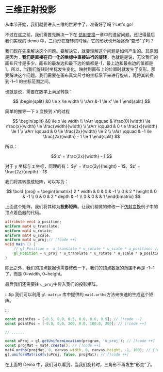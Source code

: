 # 三维正射投影

从本节开始，我们就要进入三维的世界中了，准备好了吗？Let's go!

不过在这之前，我们需要先解决一下在 [仿射变换](./3-affine-transform/)一章中的遗留问题。还记得最后我们实现的 demo 中，三角形在旋转的时候，它的形状也开始逐渐“变形”了吗？

我们现在先来解决这个问题。要解决它，就要理解这个问题是如何产生的。其原因是因为：**我们是直接在归一化的坐标中直接进行的旋转**，也就是是说，无论我们的画布尺寸是多少，画布的最左边和最下边的值都是-1，最上边和最右边的值都是 1。所以，当我们旋转时坐标发生变化，映射到画布上的位置时就发生了变形。那要解决这个问题，我们需要在画布真实尺寸的坐标系下来进行旋转，再将其转换到-1~1 的坐标范围之间。

<ImgContainer :srcs="['/img/7-orthoProjection/coord-remap.png']"/>

也就是说，需要在数学上满足转换：

$$
\begin{split}
&0 \le x \le width \\
\rArr &-1 \le x' \le 1
\end{split}
$$

简单的推导一下 x 变换到 x'的过程

$$
\begin{split}
&0 \le x \le width \\
\rArr \qquad & \frac{0}{width} \le \frac{x}{width} \le \frac{width}{width} \\
\rArr \qquad & 0 \le \frac{x}{width} \le 1 \\
\rArr \qquad & 0 \le \frac{2x}{width} \le 2 \\
\rArr \qquad & -1 \le \frac{2x}{width} - 1 \le 1
\end{split}
$$

所以：

$$
x' = \frac{2x}{width} - 1
$$

对于 y 坐标与 z 坐标，同理的有： $y' = \frac{2y}{height} - 1$，$z' = \frac{2z}{depth} - 1$

我们将其转换成矩阵，可以写为：

$$
\bold {proj} =
\begin{bmatrix}
2 * width & 0 & 0 & -1 \\
0 & 2 * height & 0 & -1 \\
0 & 0 & 2 * depth & -1 \\
0 & 0 & & 1
\end{bmatrix}
$$

上面这个矩阵，我们将其称为**投影矩阵**。让我们稍微的修改一下[仿射变换](./3-affine-transform/)例子中的顶点着色器的代码。

```glsl
attribute vec4 a_position;
uniform mat4 u_translate;
uniform mat4 u_rotate;
uniform mat4 u_scale;
uniform mat4 u_proj;// [!code ++]
void main () {
    // gl_Position =  u_translate * u_rotate * u_scale * a_position; // [!code --]
    gl_Position = u_proj * u_translate * u_rotate * u_scale * a_position; // [!code ++]
}

```

除此之外，我们的顶点数据也需要修改一下，我们的顶点数据的范围不再是 -1~1 了，而是 0~width, 0~height。

最后我们还需要往 `u_proj`中传入我们的投影矩阵。

:::tip
我们可以利用 `gl-matrix` 库中提供的 `mat4.ortho`方法来快速的生成这个矩阵。

:::

```ts
const pointPos = [-0.5, 0.0, 0.5, 0.0, 0.0, 0.5]; // [!code --]
const pointPos = [-0.0, 0.0, 200, 0.0, 100.0, 200]; // [!code ++]

// ......

const uProj = gl.getUniformLocation(program, 'u_proj'); // [!code ++]
const projMat = mat4.create(); // [!code ++]
mat4.ortho(projMat, 0, canvas.width, 0, canvas.height, -1, 100); // [!code ++]
gl.uniformMatrix4fv(uProj, false, projMat); // [!code ++]
```

<WebGLOrthoProjection1/>

在上面的 Demo 中，我们可以看到，当我们旋转时，三角形不再发生“形变”了。
